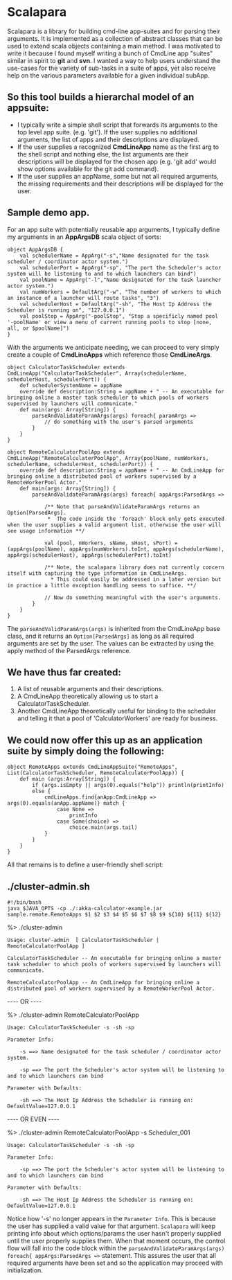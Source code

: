 # Scalapara

Scalapara is a library for building cmd-line app-suites and for parsing their arguments.  It is implemented as a collection of abstract classes that can be used to extend scala objects containing a main method.  I was motivated to write it because I found myself writing a bunch of CmdLine app "suites" similar in spirit to __git__ and __svn__.  I wanted a way to help users understand the use-cases for the variety of sub-tasks in a suite of apps, yet also receive help on the various parameters available for a given individual subApp. 

## So this tool builds a hierarchal model of an appsuite:
* I typically write a simple shell script that forwards its arguments to the top level app suite. (e.g. 'git').  If the user supplies no additional arguments, the list of apps and their descriptions are displayed.
* If the user supplies a recognized __CmdLineApp__ name as the first arg to the shell script and nothing else, the list arguments are their descriptions will be displayed for the chosen app (e.g. 'git add' would show options available for the git add command).
* If the user supplies an appName, some but not all required arguments, the missing requirements and their descriptions will be displayed for the user.

## Sample demo app.
For an app suite with potentially reusable app arguments, I typically define my arguments in an __AppArgsDB__ scala object of sorts:

	object AppArgsDB {
		val schedulerName = AppArg("-s","Name designated for the task scheduler / coordinator actor system.")
		val schedulerPort = AppArg("-sp", "The port the Scheduler's actor system will be listening to and to which launchers can bind")
		val poolName = AppArg("-l","Name designated for the task launcher actor system.")
		val numWorkers = DefaultArg("-w", "The number of workers to which an instance of a launcher will route tasks", "3")
		val schedulerHost = DefaultArg("-sh", "The Host Ip Address the Scheduler is running on", "127.0.0.1")
		val poolStop = AppArg("-poolStop", "Stop a specificly named pool '-poolName' or view a menu of current running pools to stop [none, all, or $poolName]")
	}

With the arguments we anticipate needing, we can proceed to very simply create a couple of __CmdLineApps__ which reference those __CmdLineArgs__.

	object CalculatorTaskScheduler extends CmdLineApp("CalculatorTaskScheduler", Array(schedulerName, schedulerHost, schedulerPort)) {
		def schedulerSystemName = appName
		override def description:String = appName + " -- An executable for bringing online a master task scheduler to which pools of workers supervised by launchers will communicate."
		def main(args: Array[String]) {
			parseAndValidateParamArgs(args) foreach{ paramArgs =>
				// do something with the user's parsed arguments
			}
		}
	}

	object RemoteCalculatorPoolApp extends CmdLineApp("RemoteCalculaterPoolApp", Array(poolName, numWorkers, schedulerName, schedulerHost, schedulerPort)) {
  		override def description:String = appName + " -- An CmdLineApp for bringing online a distributed pool of workers supervised by a RemoteWorkerPool Actor."
		def main(args: Array[String]) {
			parseAndValidateParamArgs(args) foreach{ appArgs:ParsedArgs => 
				
				/** Note that parseAndValidateParamArgs returns an Option[ParsedArgs].  
				 *  The code inside the 'foreach' block only gets executed when the user supplies a valid argument list, otherwise the user will see usage information **/
				
				val (pool, nWorkers, sName, sHost, sPort) = (appArgs(poolName), appArgs(numWorkers).toInt, appArgs(schedulerName), appArgs(schedulerHost), appArgs(schedulerPort).toInt)
				
				/** Note, the scalapara library does not currently concern itself with capturing the type information in CmdLineArgs.  
				  * This could easily be addressed in a later version but in practice a little exception handling seems to suffice. **/
				
				// Now do something meaningful with the user's arguments.
			}
		}
	}

The ```parseAndValidParamArgs(args)``` is inherited from the CmdLineApp base class, and it returns an ```Option[ParsedArgs]``` as long as all required arguments are set by the user.  The values can be extracted by using the apply method of the ParsedArgs reference.

## We have thus far created: 
1. A list of reusable arguments and their descriptions.
2. A CmdLineApp theoretically allowing us to start a CalculatorTaskScheduler.
3. Another CmdLineApp theoretically useful for binding to the scheduler and telling it that a pool of 'CalculatorWorkers' are ready for business.

## We could now offer this up as an application suite by simply doing the following: 
	object RemoteApps extends CmdLineAppSuite("RemoteApps", List(CalculatorTaskScheduler, RemoteCalculatorPoolApp)) {
		def main (args:Array[String]) {
			if (args.isEmpty || args(0).equals("help")) println(printInfo)
			else {
				cmdLineApps.find{anApp:CmdLineApp =>  args(0).equals(anApp.appName)} match {
					case None =>
						printInfo
					case Some(choice) =>
						choice.main(args.tail)
				}
			}
		}
	}

All that remains is to define a user-friendly shell script:
## ./cluster-admin.sh 
	#!/bin/bash
	java $JAVA_OPTS -cp ./:akka-calculator-example.jar sample.remote.RemoteApps $1 $2 $3 $4 $5 $6 $7 $8 $9 ${10} ${11} ${12}

%> ./cluster-admin

	Usage: cluster-admin  [ CalculatorTaskScheduler | RemoteCalculatorPoolApp ] 

	CalculatorTaskScheduler -- An executable for bringing online a master task scheduler to which pools of workers supervised by launchers will communicate.

	RemoteCalculatorPoolApp -- An CmdLineApp for bringing online a distributed pool of workers supervised by a RemoteWorkerPool Actor.

----  OR  ----

%> ./cluster-admin RemoteCalculatorPoolApp 

	Usage: CalculatorTaskScheduler -s -sh -sp

	Parameter Info: 

		-s ==> Name designated for the task scheduler / coordinator actor system.

		-sp ==> The port the Scheduler's actor system will be listening to and to which launchers can bind

	Parameter with Defaults:

		-sh ==> The Host Ip Address the Scheduler is running on: DefaultValue=127.0.0.1

----  OR EVEN ----

%> ./cluster-admin RemoteCalculatorPoolApp -s Scheduler_001

	Usage: CalculatorTaskScheduler -s -sh -sp

	Parameter Info: 

		-sp ==> The port the Scheduler's actor system will be listening to and to which launchers can bind

	Parameter with Defaults:

		-sh ==> The Host Ip Address the Scheduler is running on: DefaultValue=127.0.0.1


Notice how '-s' no longer appears in the ```Parameter Info```.  This is because the user has supplied a valid value for that argument.  ```Scalapara``` will keep printing info about which options/params the user hasn't properly supplied until the user properly supplies them.  When that moment occurs, the control flow will fall into the code block within the ```parseAndValidateParamArgs(args) foreach{ appArgs:ParsedArgs =>``` statement.  This assures the user that all required arguments have been set and so the application may proceed with initialization.

